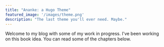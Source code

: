```yaml
---
title: "Ananke: a Hugo Theme"
featured_image: '/images/theme.png'
description: "The last theme you'll ever need. Maybe."
---
```

Welcome to my blog with some of my work in progress. I've been working on this book idea. You can read some of the chapters below.
